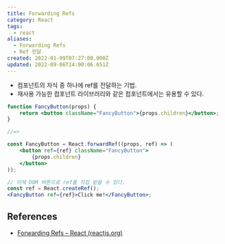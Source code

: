 ```yaml
---
title: Forwarding Refs
category: React
tags:
  - react
aliases:
  - Forwarding Refs
  - Ref 전달
created: 2022-01-09T07:27:00.000Z
updated: 2022-09-06T14:00:06.651Z
---
```


- 컴포넌트의 자식 중 하나에 ref를 전달하는 기법.
- 재사용 가능한 컴포넌트 라이브러리와 같은 컴포넌트에서는 유용할 수 있다.

```jsx
function FancyButton(props) {
	return <button className="FancyButton">{props.children}</button>;
}

//=>

const FancyButton = React.forwardRef((props, ref) => (
	<button ref={ref} className="FancyButton">
		{props.children}
	</button>
));

// 이제 DOM 버튼으로 ref를 직접 받을 수 있다.
const ref = React.createRef();
<FancyButton ref={ref}>Click me!</FancyButton>;
```

## References

- [Forwarding Refs – React (reactjs.org)](https://ko.reactjs.org/docs/forwarding-refs.html#gatsby-focus-wrapper)
